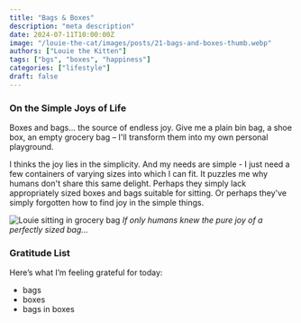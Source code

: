 ```yaml
---
title: "Bags & Boxes"
description: "meta description"
date: 2024-07-11T10:00:00Z
image: "/louie-the-cat/images/posts/21-bags-and-boxes-thumb.webp"
authors: ["Louie the Kitten"]
tags: ["bgs", "boxes", "happiness"]
categories: ["lifestyle"]
draft: false
---
```


### On the Simple Joys of Life

Boxes and bags... the source of endless joy. Give me a plain bin bag, a shoe box, an empty grocery bag – I'll transform them into my own personal playground.

I thinks the joy lies in the simplicity. And my needs are simple - I just need a few containers of varying sizes into which I can fit. It puzzles me why humans don't share this same delight. Perhaps they simply lack appropriately sized boxes and bags suitable for sitting. Or perhaps they've simply forgotten how to find joy in the simple things.

![Louie sitting in grocery bag](/louie-the-cat/images/posts/21-bags-and-boxes-full.webp)
*If only humans knew the pure joy of a perfectly sized bag...*

### Gratitude List

Here’s what I’m feeling grateful for today:

* bags
* boxes
* bags in boxes

